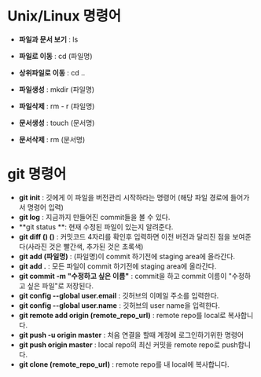 # Unix/Linux 명령어
- **파일과 문서 보기** : ls

- **파일로 이동** : cd (파일명)

- **상위파일로 이동** : cd ..

- **파일생성** : mkdir (파일명)

- **파일삭제** : rm - r (파일명)

- **문서생성** : touch (문서명)

- **문서삭제** : rm (문서명)



# git 명령어

- **git init** : 깃에게 이 파일을 버전관리 시작하라는 명령어 (해당 파일 경로에 들어가서 명령어 입력)
- **git log** : 지금까지 만들어진 commit들을 볼 수 있다.
- **git status **: 현재 수정된 파일이 있는지 알려준다.
- **git diff (____) (____)** : 커밋코드 4자리를 확인후 입력하면 이전 버전과 달리진 점을 보여준다(사라진 것은 빨간색, 추가된 것은 초록색)
- **git add (파일명)** : (파일명)이 commit 하기전에 staging area에 올라간다.
- **git add .** : 모든 파일이 commit 하기전에 staging area에 올라간다.
- **git commit -m "수정하고 싶은 이름"** : commit을 하고 commit 이름이 "수정하고 싶은 파일"로 저장된다.
- **git config --global user.email** : 깃허브의 이메일 주소를 입력한다.
- **git config --global user.name** : 깃허브의 user name을 입력한다.
- **git remote add origin (remote_repo_url)** : remote repo를 local로 복사합니다.
- **git push -u origin master** : 처음 연결을 할때 계정에 로그인하기위한 명령어
- **git push origin master** : local repo의 최신 커밋을 remote repo로 push합니다.
- **git clone (remote_repo_url)** : remote repo를 내 local에 복사합니다.